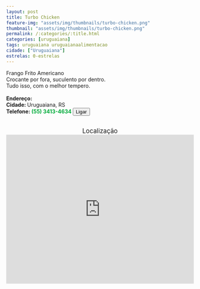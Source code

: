 ```yaml
---
layout: post
title: Turbo Chicken
feature-img: "assets/img/thumbnails/turbo-chicken.png"
thumbnail: "assets/img/thumbnails/turbo-chicken.png"
permalink: /:categories/:title.html
categories: [uruguaiana]
tags: uruguaiana uruguaianaalimentacao
cidade: ["Uruguaiana"]
estrelas: 0-estrelas
---
```

Frango Frito Americano<br/>
Crocante por fora, suculento por dentro.<br/>
Tudo isso, com o melhor tempero.<!-- more --><br/>
<br/>
<b>Endereço: </b><br />
<b>Cidade: </b>Uruguaiana, RS<br />
<b>Telefone: <span style="color: #00ab3a;">(55) 3413-4634</span> <a href="tel:5534134634"><button class="ligar">Ligar</button></a></b><br />
<br />
<div style="font-size: larger; text-align: center;">
Localização</div>
<iframe src="https://www.google.com/maps/embed?pb=!1m16!1m12!1m3!1d23301.500651291786!2d-57.06532483982306!3d-29.75482510216669!2m3!1f0!2f0!3f0!3m2!1i1024!2i768!4f13.1!2m1!1sJ%C3%B3quei+Clube%2C352+Uruguaiana+-+RS!5e0!3m2!1spt-BR!2sbr!4v1523457623316" width="100%" height="400" frameborder="0" style="border:0" allowfullscreen></iframe>
